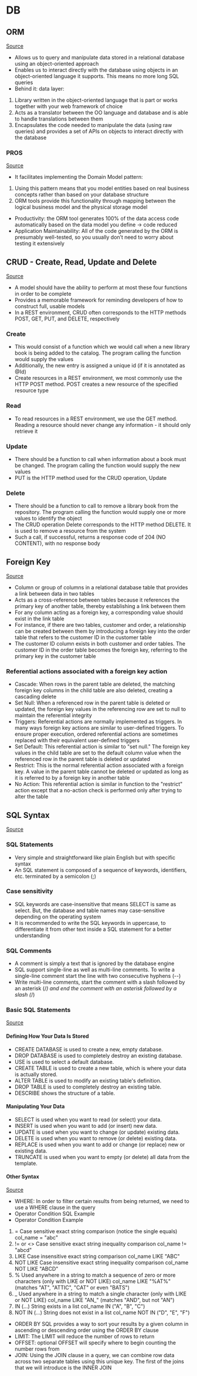 # DB
## ORM
[Source](https://medium.com/@codeshifu/object-relational-mapping-concepts-e2ff0838590c)
* Allows us to query and manipulate data stored in a relational database using an object-oriented approach
* Enables us to interact directly with the database using objects in an object-oriented language it supports. This means no more long SQL queries
* Behind it: data layer:
1. Library written in the object-oriented language that is part or works together with your web framework of choice
2. Acts as a translator between the OO language and database and is able to handle translations between them
3. Encapsulates the code needed to manipulate the data (using raw queries) and provides a set of APIs on objects to interact directly with the database
### PROS
[Source](https://medium.com/@antonio.v0c3/benefits-of-object-relational-mapping-b5b57decfb3f)
* It facilitates implementing the Domain Model pattern: 
1. Using this pattern means that you model entities based on real business concepts rather than based on your database structure
2. ORM tools provide this functionality through mapping between the logical business model and the physical storage model
* Productivity: the ORM tool generates 100% of the data access code automatically based on the data model you define -> code reduced
* Application Maintainability: All of the code generated by the ORM is presumably well-tested, so you usually don’t need to worry about testing it extensively

## CRUD - Create, Read, Update and Delete
[Source](https://www.codecademy.com/articles/what-is-crud)
* A model should have the ability to perform at most these four functions in order to be complete
* Provides a memorable framework for reminding developers of how to construct full, usable models
* In a REST environment, CRUD often corresponds to the HTTP methods POST, GET, PUT, and DELETE, respectively

### Create
* This would consist of a function which we would call when a new library book is being added to the catalog. The program calling the function would supply the values 
* Additionally, the new entry is assigned a unique id (if it is annotated as @Id)
* Create resources in a REST environment, we most commonly use the HTTP POST method. POST creates a new resource of the specified resource type

### Read
* To read resources in a REST environment, we use the GET method. Reading a resource should never change any information - it should only retrieve it

### Update
*  There should be a function to call when information about a book must be changed. The program calling the function would supply the new values
* PUT is the HTTP method used for the CRUD operation, Update

### Delete
* There should be a function to call to remove a library book from the repository. The program calling the function would supply one or more values to identify the object
* The CRUD operation Delete corresponds to the HTTP method DELETE. It is used to remove a resource from the system
* Such a call, if successful, returns a response code of 204 (NO CONTENT), with no response body

## Foreign Key
[Source](https://www.techopedia.com/definition/7272/foreign-key)
* Column or group of columns in a relational database table that provides a link between data in two tables
* Acts as a cross-reference between tables because it references the primary key of another table, thereby establishing a link between them
* For any column acting as a foreign key, a corresponding value should exist in the link table
* For instance, if there are two tables, customer and order, a relationship can be created between them by introducing a foreign key into the order table that refers to the customer ID in the customer table
* The customer ID column exists in both customer and order tables. The customer ID in the order table becomes the foreign key, referring to the primary key in the customer table
### Referential actions associated with a foreign key action
* Cascade: When rows in the parent table are deleted, the matching foreign key columns in the child table are also deleted, creating a cascading delete
* Set Null: When a referenced row in the parent table is deleted or updated, the foreign key values in the referencing row are set to null to maintain the referential integrity
* Triggers: Referential actions are normally implemented as triggers. In many ways foreign key actions are similar to user-defined triggers. To ensure proper execution, ordered referential actions are sometimes replaced with their equivalent user-defined triggers
* Set Default: This referential action is similar to "set null." The foreign key values in the child table are set to the default column value when the referenced row in the parent table is deleted or updated
* Restrict: This is the normal referential action associated with a foreign key. A value in the parent table cannot be deleted or updated as long as it is referred to by a foreign key in another table
* No Action: This referential action is similar in function to the "restrict" action except that a no-action check is performed only after trying to alter the table

## SQL Syntax
[Source](https://www.tutorialrepublic.com/sql-tutorial/sql-syntax.php)
### SQL Statements
* Very simple and straightforward like plain English but with specific syntax
* An SQL statement is composed of a sequence of keywords, identifiers, etc. terminated by a semicolon (;)
### Case sensitivity
* SQL keywords are case-insensitive that means SELECT is same as select. But, the database and table names may case-sensitive depending on the operating system
* It is recommended to write the SQL keywords in uppercase, to differentiate it from other text inside a SQL statement for a better understanding
### SQL Comments
* A comment is simply a text that is ignored by the database engine
* SQL support single-line as well as multi-line comments. To write a single-line comment start the line with two consecutive hyphens (--)
* Write multi-line comments, start the comment with a slash followed by an asterisk (/*) and end the comment with an asterisk followed by a slash (*/)
### Basic SQL Statements
[Source](https://mariadb.com/kb/en/library/basic-sql-statements/)
#### Defining How Your Data Is Stored
* CREATE DATABASE is used to create a new, empty database.
* DROP DATABASE is used to completely destroy an existing database.
* USE is used to select a default database.
* CREATE TABLE is used to create a new table, which is where your data is actually stored.
* ALTER TABLE is used to modify an existing table's definition.
* DROP TABLE is used to completely destroy an existing table.
* DESCRIBE shows the structure of a table.
#### Manipulating Your Data
* SELECT is used when you want to read (or select) your data.
* INSERT is used when you want to add (or insert) new data.
* UPDATE is used when you want to change (or update) existing data.
* DELETE is used when you want to remove (or delete) existing data.
* REPLACE is used when you want to add or change (or replace) new or existing data.
* TRUNCATE is used when you want to empty (or delete) all data from the template.

#### Other Syntax
[Source](https://sqlbolt.com/lesson/updating_rows)
* WHERE: In order to filter certain results from being returned, we need to use a WHERE clause in the query
* Operator	Condition	SQL Example
* Operator	Condition	Example
1. =	Case sensitive exact string comparison (notice the single equals)	col_name = "abc"
2. != or <>	Case sensitive exact string inequality comparison	col_name != "abcd"
3. LIKE	Case insensitive exact string comparison	col_name LIKE "ABC"
4. NOT LIKE	Case insensitive exact string inequality comparison	col_name NOT LIKE "ABCD"
5. %	Used anywhere in a string to match a sequence of zero or more characters (only with LIKE or NOT LIKE)	col_name LIKE "%AT%"
(matches "AT", "ATTIC", "CAT" or even "BATS")
6. _	Used anywhere in a string to match a single character (only with LIKE or NOT LIKE)	col_name LIKE "AN_"
(matches "AND", but not "AN")
7. IN (…)	String exists in a list	col_name IN ("A", "B", "C")
8. NOT IN (…)	String does not exist in a list	col_name NOT IN ("D", "E", "F")
* ORDER BY  SQL provides a way to sort your results by a given column in ascending or descending order using the ORDER BY clause
* LIMIT: The LIMIT will reduce the number of rows to return
* OFFSET: optional OFFSET will specify where to begin counting the number rows from
* JOIN: Using the JOIN clause in a query, we can combine row data across two separate tables using this unique key. The first of the joins that we will introduce is the INNER JOIN
